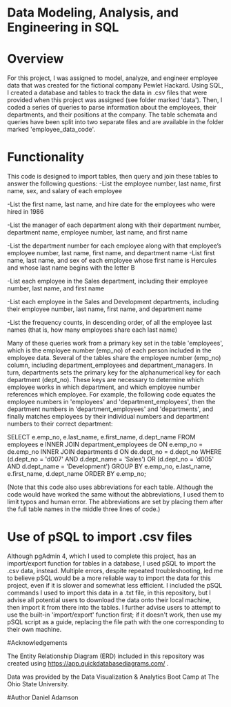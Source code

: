 # Data Modeling, Analysis, and Engineering in SQL

# Overview

For this project, I was assigned to model, analyze, and engineer employee data that was created for the fictional company Pewlet Hackard. Using SQL, I 
created a database and tables to track the data in .csv files that were provided when this project was assigned (see folder marked 'data'). Then, I coded
a series of queries to parse information about the employees, their departments, and their positions at the company. The table schemata and queries have 
been split into two separate files and are available in the folder marked 'employee_data_code'. 

# Functionality
This code is designed to import tables, then query and join these tables to answer the following questions:
  -List the employee number, last name, first name, sex, and salary of each employee
  
  -List the first name, last name, and hire date for the employees who were hired in 1986 
  
  -List the manager of each department along with their department number, department name, employee number, last name, and first name 
  
  -List the department number for each employee along with that employee’s employee number, last name, first name, and department name 
  -List first name, last name, and sex of each employee whose first name is Hercules and whose last name begins with the letter B 
  
  -List each employee in the Sales department, including their employee number, last name, and first name 
  
  -List each employee in the Sales and Development departments, including their employee number, last name, first name, and department name 
  
  -List the frequency counts, in descending order, of all the employee last names (that is, how many employees share each last name) 
  
Many of these queries work from a primary key set in the table 'employees', which is the employee number (emp_no) of each person included in the employee
data. Several of the tables share the employee number (emp_no) column, including department_employees and department_managers. In turn, departments sets 
the primary key for the alphanumerical key for each department (dept_no). These keys are necessary to determine which employee works in which department,
and which employee number references which employee. For example, the following code equates the employee numbers in 'employees' and 'department_employees',
then the department numbers in 'department_employees' and 'departments', and finally matches employees by their individual numbers and department numbers to
their correct department:

  SELECT 
	  e.emp_no, 
	  e.last_name, 
	  e.first_name,
	  d.dept_name
  FROM employees e
  INNER JOIN department_employees de ON e.emp_no = de.emp_no 
  INNER JOIN departments d ON de.dept_no = d.dept_no
  WHERE (d.dept_no = 'd007' AND d.dept_name = 'Sales')
     OR (d.dept_no = 'd005' AND d.dept_name = 'Development')
  GROUP BY 
	  e.emp_no, 
	  e.last_name, 
	  e.first_name,
	  d.dept_name
  ORDER BY e.emp_no;
 
 (Note that this code also uses abbreviations for each table. Although the code would have worked the same without the abbreviations, I used them to limit
 typos and human error. The abbreviations are set by placing them after the full table names in the middle three lines of code.)
 
 # Use of pSQL to import .csv files
 
 Although pgAdmin 4, which I used to complete this project, has an import/export function for tables in a database, I used pSQL to import the .csv data,
 instead. Multiple errors, despite repeated troubleshooting, led me to believe pSQL would be a more reliable way to import the data for this project,
even if it is slower and somewhat less efficient. I included the pSQL commands I used to import this data in a .txt file, in this repository, but I advise
all potential users to download the data onto their local machine, then import it from there into the tables. I further advise users to attempt to use the
built-in 'import/export' function first; if it doesn't work, then use my pSQL script as a guide, replacing the file path with the one corresponding to their
own machine.

#Acknowledgements

The Entity Relationship Diagram (ERD) included in this repository was created using https://app.quickdatabasediagrams.com/ .

Data was provided by the Data Visualization & Analytics Boot Camp at The Ohio State University.

#Author
Daniel Adamson
